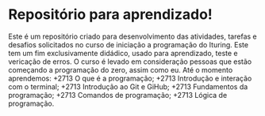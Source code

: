 # Repositório para aprendizado!

Este é um repositório criado para desenvolvimento das atividades, tarefas e desafios solicitados no curso de iniciação a programação do Ituring.
Este tem um fim exclusivamente didádico, usado para aprendizado, teste e vericação de erros.
O curso é levado em consideração pessoas que estão começando a programação do zero, assim como eu.
Até o momento aprendemos:
+2713 O que é a programação;
+2713 Introdução e interação com o terminal;
+2713 Introdução ao  Git e GiHub;
+2713 Fundamentos da programação;
+2713 Comandos de programação;
+2713 Lógica de programação.
